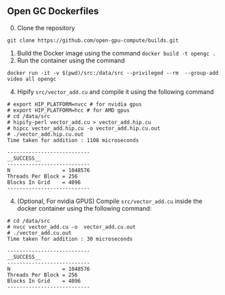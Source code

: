 ## Open GC Dockerfiles


0. Clone the repository
```
git clone https://github.com/open-gpu-compute/builds.git
```
1. Build the Docker image using the command `docker build -t opengc .`
2. Run the container using the command 
```
docker run -it -v $(pwd)/src:/data/src --privileged --rm  --group-add video all opengc
```
4. Hipify `src/vector_add.cu` and compile it using the following command
```
# export HIP_PLATFORM=nvcc # for nvidia gpus
# export HIP_PLATFORM=hcc # for AMD gpus
# cd /data/src
# hipify-perl vector_add.cu > vector_add.hip.cu
# hipcc vector_add.hip.cu -o vector_add.hip.cu.out
# ./vector_add.hip.cu.out
Time taken for addition : 1108 microseconds

---------------------------
__SUCCESS__
---------------------------
N                 = 1048576
Threads Per Block = 256
Blocks In Grid    = 4096
---------------------------
```
4. (Optional, For nvidia GPUS) Compile `src/vector_add.cu` inside the docker container using the following command:
```
# cd /data/src
# nvcc vector_add.cu -o  vector_add.cu.out
# ./vector_add.cu.out
Time taken for addition : 30 microseconds

---------------------------
__SUCCESS__
---------------------------
N                 = 1048576
Threads Per Block = 256
Blocks In Grid    = 4096
---------------------------
```
